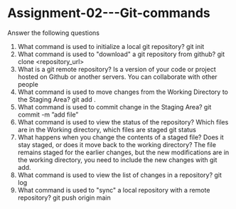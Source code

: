# Assignment-02---Git-commands

Answer the following questions

1. What command is used to initialize a local git repository?
   git init 
2. What command is used to "download" a git repository from github?
   git clone <repository_url>
3. What is a git remote repository?
   Is a version of your code or project hosted on Github or another servers. You can collaborate with other people
4. What command is used to move changes from the Working Directory to the Staging Area?
   git add .
5. What command is used to commit change in the Staging Area?
   git commit -m ”add file”
6. What command is used to view the status of the repository? Which files are in the Working directory, which files are staged
   git status
7. What happens when you change the contents of a staged file? Does it stay staged, or does it move back to the working directory?
   The file remains staged for the earlier changes, but the new modifications are in the working directory, you need to include the new changes with git add.
8. What command is used to view the list of changes in a repository?
   git log
9. What command is used to "sync" a local repository with a remote repository?
   git push origin main
